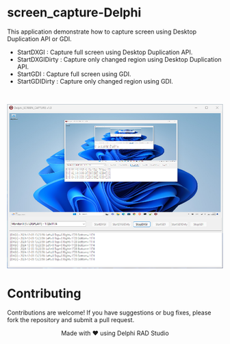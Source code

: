# screen_capture-Delphi

This application demonstrate how to capture screen using Desktop Duplication API or GDI.

- StartDXGI : Capture full screen using Desktop Duplication API.
- StartDXGIDirty : Capture only changed region using Desktop Duplication API.
- StartGDI : Capture full screen using GDI.
- StartGDIDirty : Capture only changed region using GDI. 
<br>


<p align="center">
  <img src="demo.png" alt="Screenshot of Process Demoter" style="max-width:100%; height:auto;">
</p>


# Contributing

Contributions are welcome! If you have suggestions or bug fixes, please fork the repository and submit a pull request.


<p align="center">Made with ❤️ using Delphi RAD Studio</p>
